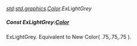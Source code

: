 _[std](../../modules/std/std-module.md):[std.graphics](../../modules/std/std-graphics.md).[Color](../../modules/std/std-graphics-color.md).ExLightGrey_
##### Const ExLightGrey:[Color](../../modules/std/std-graphics-color.md)
ExLightGrey. Equivalent to New Color( .75,.75,.75 ).
